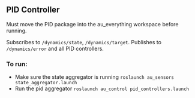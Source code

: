 ## PID Controller
Must move the PID package into the au_everything workspace before running.

Subscribes to `/dynamics/state`, `/dynamics/target`.
Publishes to `/dynamics/error` and all PID controllers.

### To run:
* Make sure the state aggregator is running `roslaunch au_sensors state_aggregator.launch`
* Run the pid aggregator `roslaunch au_control pid_controllers.launch`

